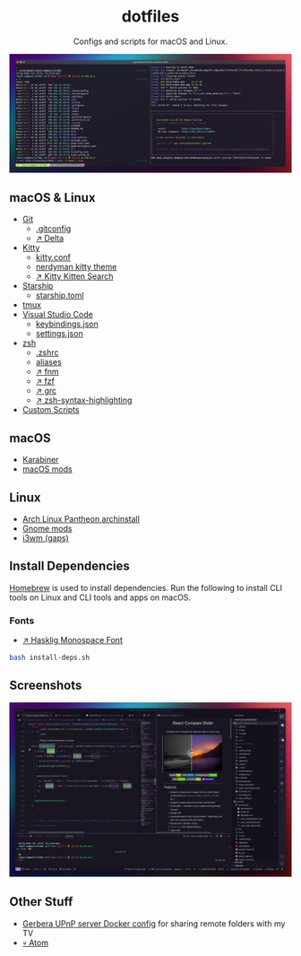<div align="center">

<h1>dotfiles</h1>

Configs and scripts for macOS and Linux.

[![Kitty](./scrots/banner.png)](./home/.config/kitty/)

</div>

## macOS & Linux

- [Git](./home/.gitconfig)
  - [.gitconfig](./home/.gitconfig)
  - [↗ Delta](https://github.com/dandavison/delta)
- [Kitty](./home/.config/kitty)
  - [kitty.conf](./home/.config/kitty/kitty.conf)
  - [nerdyman kitty theme](./home/.config/kitty/themes/nerdyman.conf)
  - [↗ Kitty Kitten Search](https://github.com/trygveaa/kitty-kitten-search)
- [Starship](./home/.config/starship)
  - [starship.toml](./home/.config/starship/starship.toml)
- [tmux](./home/.tmux.conf)
- [Visual Studio Code](./home/.config/Code)
  - [keybindings.json](./home/.config/Code/User/keybindings.json)
  - [settings.json](./home/.config/Code/User/settings.json)
- [zsh](./home/.zshrc)
  - [.zshrc](./home/.zshrc)
  - [aliases](./home/.config/aliases)
  - [↗ fnm](https://github.com/Schniz/fnm)
  - [↗ fzf](https://github.com/junegunn/fzf)
  - [↗ grc](https://github.com/garabik/grc)
  - [↗ zsh-syntax-highlighting](https://github.com/zsh-users/zsh-syntax-highlighting)
- [Custom Scripts](./home/.local/bin/)

## macOS

- [Karabiner](./home/.config/karabiner/karabiner.json)
- [macOS mods](./macos-mods.sh)

## Linux

- [Arch Linux Pantheon archinstall](./archinstall/)
- [Gnome mods](./gnome-mods.sh)
- [i3wm (gaps)](./home/.config/i3)

## Install Dependencies

[Homebrew](https://brew.sh/) is used to install dependencies. Run the following to install CLI tools
on Linux and CLI tools and apps on macOS.

### Fonts

- [↗ Hasklig Monospace Font](https://github.com/i-tu/Hasklig)

```sh
bash install-deps.sh
```

## Screenshots

[![VS Code](./scrots/vs-code.png)](./home/.config/Code/User/)

## Other Stuff

- [Gerbera UPnP server Docker config](./home/Documents/configs/gerbera/) for sharing remote folders with my TV
- [💀 Atom](./home/.atom)
